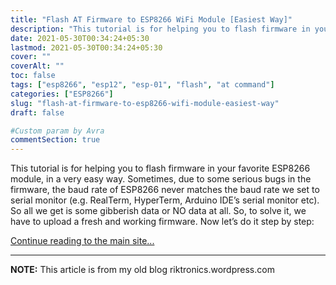 ```yaml
---
title: "Flash AT Firmware to ESP8266 WiFi Module [Easiest Way]"
description: "This tutorial is for helping you to flash firmware in your favorite ESP8266 module, in a very easy way."
date: 2021-05-30T00:34:24+05:30
lastmod: 2021-05-30T00:34:24+05:30
cover: ""
coverAlt: ""
toc: false
tags: ["esp8266", "esp12", "esp-01", "flash", "at command"]
categories: ["ESP8266"]
slug: "flash-at-firmware-to-esp8266-wifi-module-easiest-way"
draft: false

#Custom param by Avra
commentSection: true
---
```


This tutorial is for helping you to flash firmware in your favorite ESP8266 module, in a very easy way. Sometimes, due to some serious bugs in the firmware, the baud rate of ESP8266 never matches the baud rate we set to serial monitor (e.g. RealTerm, HyperTerm, Arduino IDE’s serial monitor etc). So all we get is some gibberish data or NO data at all. So, to solve it, we have to upload a fresh and working firmware. Now let’s do it step by step:

[Continue reading to the main site...](https://riktronics.wordpress.com/2016/10/19/flash-at-firmware-to-esp8266-wifi-module-easiest-way/)

---

**NOTE:** This article is from my old blog riktronics.wordpress.com

